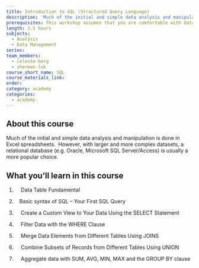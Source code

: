```yaml
---
title: Introduction to SQL (Structured Query Language)
description: 'Much of the initial and simple data analysis and manipulation is done in Excel spreadsheets.  However, with larger and more complex datasets, a relational database (e.g. Oracle, Microsoft SQL Server/Access) is usually a more popular choice.  Structured Query Language, or SQL, is an international standard language for data manipulation in a relational database and is an important skill for data scientists and analysts.  This workshop will introduce you to SQL so you can manipulate your data more elegantly and efficiently.'
prerequisites: This workshop assumes that you are comfortable with data analysis and has manipulated data in Excel.
length: 2.5 hours
subjects:
  - Analysis
  - Data Management
series:
team_members:
  - celeste-berg
  - sherman-luk
course_short_name: SQL
course_materials_link:
order:
category: academy
categories:
  - academy
---
```



## About this course

Much of the initial and simple data analysis and manipulation is done in Excel spreadsheets. &nbsp;However, with larger and more complex datasets, a relational database (e.g. Oracle, Microsoft SQL Server/Access) is usually a more popular choice.&nbsp;

## What you’ll learn in this course

1) &nbsp; &nbsp; Data Table Fundamental

2) &nbsp; &nbsp;Basic syntax of SQL – Your First SQL Query

3) &nbsp; &nbsp; Create a Custom View to Your Data Using the SELECT Statement

4) &nbsp; &nbsp; Filter Data with the WHERE Clause

5) &nbsp; &nbsp; Merge Data Elements from Different Tables Using JOINS

6) &nbsp; &nbsp; Combine Subsets of Records from Different Tables Using UNION

7) &nbsp; &nbsp; Aggregate data with SUM, AVG, MIN, MAX and the GROUP BY clause